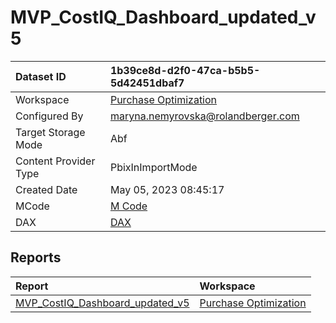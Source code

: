 



# MVP_CostIQ_Dashboard_updated_v5

|Dataset ID|1b39ce8d-d2f0-47ca-b5b5-5d42451dbaf7|
| :--- | :--- |
|Workspace|[Purchase Optimization](../Workspaces/Purchase-Optimization.md)|
|Configured By|maryna.nemyrovska@rolandberger.com|
|Target Storage Mode|Abf|
|Content Provider Type|PbixInImportMode|
|Created Date|May 05, 2023 08:45:17|
|MCode|[M Code](./MVP_CostIQ_Dashboard_updated_v5/mcode.md)|
|DAX|[DAX](./MVP_CostIQ_Dashboard_updated_v5/dax.md)|

## Reports

|Report|Workspace|
| :--- | :--- |
|[MVP_CostIQ_Dashboard_updated_v5](../Reports/MVP_CostIQ_Dashboard_updated_v5.md)|[Purchase Optimization](../Workspaces/Purchase-Optimization.md)|
